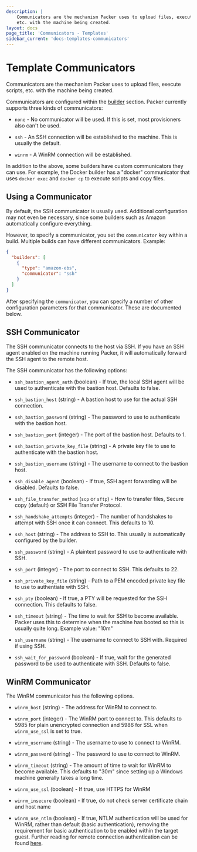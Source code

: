 ```yaml
---
description: |
    Communicators are the mechanism Packer uses to upload files, execute scripts,
    etc. with the machine being created.
layout: docs
page_title: 'Communicators - Templates'
sidebar_current: 'docs-templates-communicators'
---
```


# Template Communicators

Communicators are the mechanism Packer uses to upload files, execute
scripts, etc. with the machine being created.

Communicators are configured within the [builder](/docs/templates/builders.html)
section. Packer currently supports three kinds of communicators:

-   `none` - No communicator will be used. If this is set, most provisioners
    also can't be used.

-   `ssh` - An SSH connection will be established to the machine. This is
    usually the default.

-   `winrm` - A WinRM connection will be established.

In addition to the above, some builders have custom communicators they can
use. For example, the Docker builder has a "docker" communicator that uses
`docker exec` and `docker cp` to execute scripts and copy files.

## Using a Communicator

By default, the SSH communicator is usually used. Additional configuration
may not even be necessary, since some builders such as Amazon automatically
configure everything.

However, to specify a communicator, you set the `communicator` key within
a build. Multiple builds can have different communicators. Example:

``` json
{
  "builders": [
    {
      "type": "amazon-ebs",
      "communicator": "ssh"
    }
  ]
}
```

After specifying the `communicator`, you can specify a number of other
configuration parameters for that communicator. These are documented below.

## SSH Communicator

The SSH communicator connects to the host via SSH. If you have an SSH
agent enabled on the machine running Packer, it will automatically forward
the SSH agent to the remote host.

The SSH communicator has the following options:

-   `ssh_bastion_agent_auth` (boolean) - If true, the local SSH agent will
    be used to authenticate with the bastion host. Defaults to false.

-   `ssh_bastion_host` (string) - A bastion host to use for the actual
    SSH connection.

-   `ssh_bastion_password` (string) - The password to use to authenticate
    with the bastion host.

-   `ssh_bastion_port` (integer) - The port of the bastion host. Defaults to 1.  

-   `ssh_bastion_private_key_file` (string) - A private key file to use
    to authenticate with the bastion host.

-   `ssh_bastion_username` (string) - The username to connect to the bastion
    host.

-   `ssh_disable_agent` (boolean) - If true, SSH agent forwarding will be
    disabled. Defaults to false.

-   `ssh_file_transfer_method` (`scp` or `sftp`) - How to transfer files, Secure
    copy (default) or SSH File Transfer Protocol.

-   `ssh_handshake_attempts` (integer) - The number of handshakes to attempt
    with SSH once it can connect. This defaults to 10.

-   `ssh_host` (string) - The address to SSH to. This usually is automatically
    configured by the builder.

-   `ssh_password` (string) - A plaintext password to use to authenticate
    with SSH.

-   `ssh_port` (integer) - The port to connect to SSH. This defaults to 22.

-   `ssh_private_key_file` (string) - Path to a PEM encoded private key
    file to use to authentiate with SSH.

-   `ssh_pty` (boolean) - If true, a PTY will be requested for the SSH
    connection. This defaults to false.

-   `ssh_timeout` (string) - The time to wait for SSH to become available.
    Packer uses this to determine when the machine has booted so this is
    usually quite long. Example value: "10m"

-   `ssh_username` (string) - The username to connect to SSH with. Required
    if using SSH.

- `ssh_wait_for_password` (boolean) - If true, wait for the generated password
    to be used to authenticate with SSH. Defaults to false.
     
## WinRM Communicator

The WinRM communicator has the following options.

-   `winrm_host` (string) - The address for WinRM to connect to.

-   `winrm_port` (integer) - The WinRM port to connect to. This defaults to
    5985 for plain unencrypted connection and 5986 for SSL when `winrm_use_ssl` is set to true.

-   `winrm_username` (string) - The username to use to connect to WinRM.

-   `winrm_password` (string) - The password to use to connect to WinRM.

-   `winrm_timeout` (string) - The amount of time to wait for WinRM to
    become available. This defaults to "30m" since setting up a Windows
    machine generally takes a long time.

-   `winrm_use_ssl` (boolean) - If true, use HTTPS for WinRM

-   `winrm_insecure` (boolean) - If true, do not check server certificate
    chain and host name

-   `winrm_use_ntlm` (boolean) - If true, NTLM authentication will be used for WinRM,
    rather than default (basic authentication), removing the requirement for basic
    authentication to be enabled within the target guest. Further reading for remote
    connection authentication can be found [here](https://msdn.microsoft.com/en-us/library/aa384295(v=vs.85).aspx).
